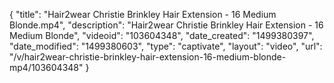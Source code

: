 {
    "title": "Hair2wear Christie Brinkley Hair Extension - 16 Medium Blonde.mp4",
    "description": "Hair2wear Christie Brinkley Hair Extension - 16 Medium Blonde",
    "videoid": "103604348",
    "date_created": "1499380397",
    "date_modified": "1499380603",
    "type": "captivate",
    "layout": "video",
    "url": "\/v\/hair2wear-christie-brinkley-hair-extension-16-medium-blonde-mp4\/103604348"
}